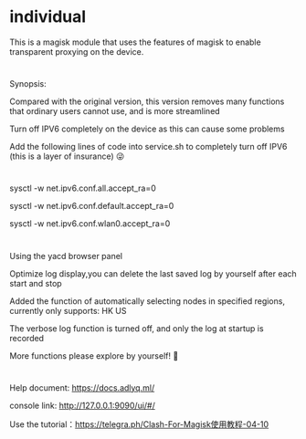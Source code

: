 # individual
This is a magisk module that uses the features of magisk to enable transparent proxying on the device.

#
Synopsis:

Compared with the original version, this version removes many functions that ordinary users cannot use, and is more streamlined

Turn off IPV6 completely on the device as this can cause some problems

Add the following lines of code into service.sh to completely turn off IPV6 (this is a layer of insurance) 😜

#

sysctl -w net.ipv6.conf.all.accept_ra=0

sysctl -w net.ipv6.conf.default.accept_ra=0

sysctl -w net.ipv6.conf.wlan0.accept_ra=0


#

Using the yacd browser panel

Optimize log display,you can delete the last saved log by yourself after each start and stop

Added the function of automatically selecting nodes in specified regions, currently only supports: HK US

The verbose log function is turned off, and only the log at startup is recorded

More functions please explore by yourself! 🥰

#
Help document: https://docs.adlyq.ml/

console link: http://127.0.0.1:9090/ui/#/

Use the tutorial：https://telegra.ph/Clash-For-Magisk使用教程-04-10
